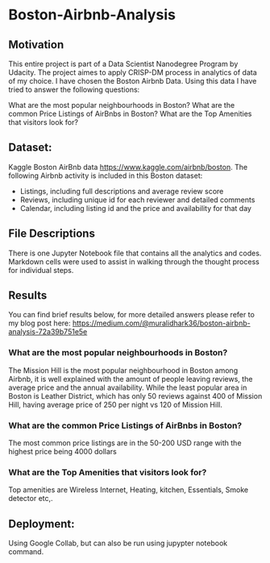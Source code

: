 # Boston-Airbnb-Analysis


## Motivation

This entire project is part of a Data Scientist Nanodegree Program by Udacity. The project aimes to apply CRISP-DM process in analytics of data of my choice. I have chosen the Boston Airbnb Data. Using this data I have tried to answer the following questions:

What are the most popular neighbourhoods in Boston?
What are the common Price Listings of AirBnbs in Boston?
What are the Top Amenities that visitors look for?

## Dataset:
Kaggle Boston AirBnb data https://www.kaggle.com/airbnb/boston. The following Airbnb activity is included in this Boston dataset:

- Listings, including full descriptions and average review score
- Reviews, including unique id for each reviewer and detailed comments
- Calendar, including listing id and the price and availability for that day

## File Descriptions
There is one Jupyter Notebook file that contains all the analytics and codes. Markdown cells were used to assist in walking through the thought process for individual steps.

## Results
You can find brief results below, for more detailed answers please refer to my blog post here: https://medium.com/@muralidhark36/boston-airbnb-analysis-72a39b751e5e

### What are the most popular neighbourhoods in Boston?
The Mission Hill is the most popular neighbourhood in Boston among Airbnb, it is well explained with the amount of people leaving reviews, the average price and the annual availability. While the least popular area in Boston is Leather District, which has only 50 reviews against 400 of Mission Hill, having average price of 250 per night vs 120 of Mission Hill.

### What are the common Price Listings of AirBnbs in Boston?
The most common price listings are in the 50-200 USD range with the highest price being 4000 dollars

### What are the Top Amenities that visitors look for?
Top amenities are Wireless Internet, Heating, kitchen, Essentials, Smoke detector etc,.

## Deployment:
Using Google Collab, but can also be run using jupypter notebook command.

